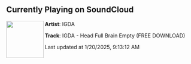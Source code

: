 ## Currently Playing on SoundCloud

[<img align="left" width="100" src="https://i1.sndcdn.com/artworks-yAzY5sICqiHHpShS-1Dw6KQ-t500x500.png">](https://soundcloud.com/feelfreerecordsparis/igda-head-full-brain-empty)

**Artist**: IGDA 

**Track**: IGDA - Head Full Brain Empty (FREE DOWNLOAD)

Last updated at 1/20/2025, 9:13:12 AM
